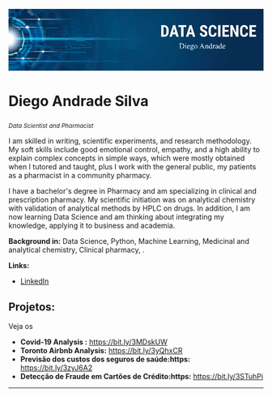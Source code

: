 <p align="center">
  <img src="DT.png" >
</p>

# Diego Andrade Silva
<sub>*Data Scientist and Pharmacist*</sub>

I am skilled in writing, scientific experiments, and research methodology. My soft skills include good emotional control, empathy, and a high ability to explain complex concepts in simple ways, which were mostly obtained when I tutored and taught, plus I work with the general public, my patients as a pharmacist in a community pharmacy.

I have a bachelor's degree in Pharmacy and am specializing in clinical and prescription pharmacy. My scientific initiation was on analytical chemistry with validation of analytical methods by HPLC on drugs. In addition, I am now learning Data Science and am thinking about integrating my knowledge, applying it to business and academia.


**Background in:** Data Science, Python, Machine Learning, Medicinal and analytical chemistry, Clinical pharmacy, .

**Links:**
* [LinkedIn](https://www.linkedin.com/in/diego-andrade-b73110124/)



## Projetos:
Veja os

* **Covid-19 Analysis :** https://bit.ly/3MDskUW
* **Toronto Airbnb Analysis:** https://bit.ly/3yQhxCR
* **Previsão dos custos dos seguros de saúde:https:** https://bit.ly/3zyJ6A2
* **Detecção de Fraude em Cartões de Crédito:https:** https://bit.ly/3STuhPi
---




